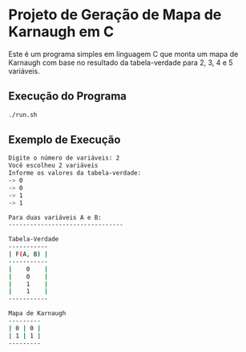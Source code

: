 # Projeto de Geração de Mapa de Karnaugh em C

Este é um programa simples em linguagem C que monta um mapa de Karnaugh com base no resultado da tabela-verdade para 2, 3, 4 e 5 variáveis.

## Execução do Programa

```bash
./run.sh
```

## Exemplo de Execução

```bash
Digite o número de variáveis: 2
Você escolheu 2 variáveis
Informe os valores da tabela-verdade:
-> 0
-> 0
-> 1
-> 1

Para duas variáveis A e B:
--------------------------------

Tabela-Verdade
-----------
| F(A, B) |
-----------
|    0    |
|    0    |
|    1    |
|    1    |
-----------

Mapa de Karnaugh
---------
| 0 | 0 |
| 1 | 1 |
---------
```
